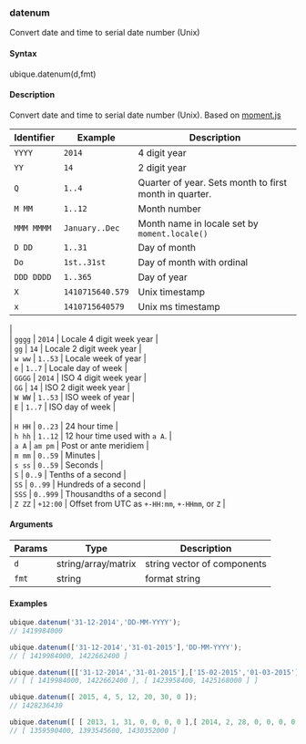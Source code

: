 ### datenum

Convert date and time to serial date number (Unix)


#### Syntax

ubique.datenum(d,fmt)


#### Description

Convert date and time to serial date number (Unix). Based on [moment.js](http://momentjs.com)  
  
|Identifier| Example          | Description |  
| ----------- | ---------------- | ----------- |  
| `YYYY`      | `2014`           | 4 digit year |  
| `YY`        | `14`             | 2 digit year |  
| `Q`         | `1..4`           | Quarter of year. Sets month to first month in quarter. |  
| `M MM`      | `1..12`          | Month number |  
| `MMM MMMM`  | `January..Dec`   | Month name in locale set by `moment.locale()` |  
| `D DD`      | `1..31`          | Day of month |  
| `Do`        | `1st..31st`      | Day of month with ordinal |  
| `DDD DDDD`  | `1..365`         | Day of year |  
| `X`         | `1410715640.579` | Unix timestamp |  
| `x`         | `1410715640579`  | Unix ms timestamp |  
|  
| `gggg`   | `2014`  | Locale 4 digit week year |  
| `gg`     | `14`    | Locale 2 digit week year |  
| `w ww`   | `1..53` | Locale week of year |  
| `e`      | `1..7`  | Locale day of week |  
| `GGGG`   | `2014`  | ISO 4 digit week year |  
| `GG`     | `14`    | ISO 2 digit week year |  
| `W WW`   | `1..53` | ISO week of year |  
| `E`      | `1..7`  | ISO day of week |  
|  
| `H HH`         | `0..23`  | 24 hour time |  
| `h hh`         | `1..12`  | 12 hour time used with `a A`. |  
| `a A`          | `am pm`  | Post or ante meridiem |  
| `m mm`         | `0..59`  | Minutes |  
| `s ss`         | `0..59`  | Seconds |  
| `S`            | `0..9`   | Tenths of a second |  
| `SS`           | `0..99`  | Hundreds of a second |  
| `SSS`          | `0..999` | Thousandths of a second |  
| `Z ZZ`         | `+12:00` | Offset from UTC as `+-HH:mm`, `+-HHmm`, or `Z` |  



#### Arguments

|Params|Type|Description
|---------|----|-----------
|`d` | string/array/matrix | string vector of components
|`fmt` | string | format string


#### Examples

```js
ubique.datenum('31-12-2014','DD-MM-YYYY');
// 1419984000

ubique.datenum(['31-12-2014','31-01-2015'],'DD-MM-YYYY');
// [ 1419984000, 1422662400 ]

ubique.datenum([['31-12-2014','31-01-2015'],['15-02-2015','01-03-2015']],'DD-MM-YYYY');
// [ [ 1419984000, 1422662400 ], [ 1423958400, 1425168000 ] ]

ubique.datenum([ 2015, 4, 5, 12, 20, 30, 0 ]);
// 1428236430

ubique.datenum([ [ 2013, 1, 31, 0, 0, 0, 0 ],[ 2014, 2, 28, 0, 0, 0, 0 ],[ 2015, 4, 30, 0, 0, 0, 0 ] ]);
// [ 1359590400, 1393545600, 1430352000 ]
```

